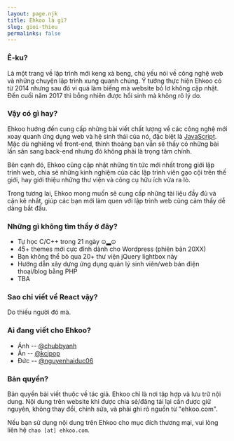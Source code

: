 ```yaml
---
layout: page.njk
title: Ehkoo là gì?
slug: gioi-thieu
permalinks: false
---
```


### Ê-ku?

Là một trang về lập trình mới keng xà beng, chủ yếu nói về công nghệ web và những chuyện lập trình xung quanh chúng. Ý tưởng thực hiện Ehkoo có từ 2014 nhưng sau đó vì quá làm biếng mà website bỏ lơ không cập nhật. Đến cuối năm 2017 thì bỗng nhiên được hồi sinh mà không rõ lý do.

### Vậy có gì hay?

Ehkoo hướng đến cung cấp những bài viết chất lượng về các công nghệ mới xoay quanh ứng dụng web và hệ sinh thái của nó, đặc biệt là [JavaScript](https://hackernoon.com/how-it-feels-to-learn-javascript-in-2016-d3a717dd577f). Mặc dù nghiêng về front-end, thỉnh thoảng bạn vẫn sẽ thấy có những bài lấn sân sang back-end nhưng đó không phải là trọng tâm chính.

Bên cạnh đó, Ehkoo cũng cập nhật những tin tức mới nhất trong giới lập trình web, chia sẻ những kinh nghiệm của các lập trình viên gạo cội trên thế giới, hay giới thiệu những thư viện và công cụ hữu ích vừa ra lò.

Trong tương lai, Ehkoo mong muốn sẽ cung cấp những tài liệu đầy đủ và cặn kẽ nhất, giúp các bạn mới làm quen với lập trình web cũng cảm thấy dễ dàng bắt đầu.

### Những gì không tìm thấy ở đây?

- Tự học C/C++ trong 21 ngày ⊙▂⊙
- 45+ themes mới cực đỉnh dành cho Wordpress (phiên bản 20XX)
- Bạn không thể bỏ qua 20+ thư viện jQuery lightbox này
- Hướng dẫn xây dựng ứng dụng quản lý sinh viên/web bán điện thoại/blog bằng PHP
- TBA

### Sao chỉ viết về React vậy?

Do thiếu người đó mà.

### Ai đang viết cho Ehkoo?

- Ánh -- [@chubbyanh](https://github.com/chubbyanh)
- Ân -- [@kcjpop](https://github.com/kcjpop)
- Đức -- [@nguyenhaiduc06](https://github.com/nguyenhaiduc06)

### Bản quyền?

Bản quyền bài viết thuộc về tác giả. Ehkoo chỉ là nơi tập hợp và lưu trữ nội dung. Nội dung trên website khi được chia sẻ/đăng tải lại cần được giữ nguyên, không thay đổi, chỉnh sửa, và phải ghi rõ nguồn từ "ehkoo.com".

Nếu bạn sử dụng nội dung trên Ehkoo cho mục đích thương mại, vui lòng liên hệ `chao [at] ehkoo.com`.
